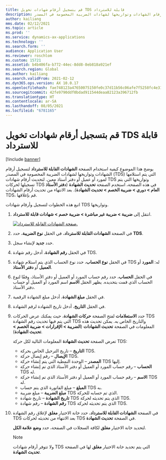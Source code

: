 ```yaml
---
title: قم بتسجيل أرقام شهادات تخويل TDS قابلة للاسترداد
description: يوضح هذا الموضوع كيفية استخدام الصفحة الشهادات القابلة للاسترداد لتسجيل أرقام الشهادات وتواريخها لشهادات الضريبة المخصومة في المصدر (TDS) التي يتم استلامها لمورد أو عميل أو دفتر أستاذ معين.
author: kailiang
mms.date: 02/12/2021
ms.topic: article
ms.prod: ''
ms.service: dynamics-ax-applications
ms.technology: ''
ms.search.form: ''
audience: Application User
ms.reviewer: roschlom
ms.custom: 15721
ms.assetid: b4b406fa-b772-44ec-8dd8-8eb818a921ef
ms.search.region: Global
ms.author: kailiang
ms.search.validFrom: 2021-02-12
ms.dyn365.ops.version: AX 10.0.17
ms.openlocfilehash: fae748123a47650075150fe0c37d11b56c06afe7f5258fc4e31d4ede0a478051
ms.sourcegitcommit: 42fe9790ddf0bdad911544deaa82123a396712fb
ms.translationtype: HT
ms.contentlocale: ar-SA
ms.lasthandoff: 08/05/2021
ms.locfileid: "6781165"
---
```

# <a name="record-tds-recoverable-certificate-numbers"></a>قم بتسجيل أرقام شهادات تخويل TDS قابلة للاسترداد

[!include [banner](../includes/banner.md)]

يوضح هذا الموضوع كيفية استخدام الصفحة **الشهادات القابلة للاسترداد** لتسجيل أرقام الشهادات وتواريخها لشهادات الضريبة المخصومة في المصدر (TDS) التي يتم استلامها لمورد أو عميل أو دفتر أستاذ معين. لتحديث أرقام شهادات TDS وتواريخها التي يتم تسجيلها لحركات TDS في هذه الصفحة، استخدم الصفحة **تحديث الشهادة** (**دفتر الأستاذ العام \> دوري \> ضريبة الخصم \> تحديث الشهادة**). بعد الانتهاء من تحديث أرقام الشهادات TDS، قم بإغلاقها.

اتبع هذه الخطوات لتسجيل وأرقام شهادات TDS وتواريخها.

1. انتقل إلى **ضريبة \> ضريبة غير مباشرة \> ضريبة خصم \> شهادات قابلة للاسترداد**.

    [![صفحة الشهادات القابلة للاسترداد.](./media/apac-ind-TDS-49.png)](./media/apac-ind-TDS-49.png) 

2. في الصفحة **الشهادات القابلة للاسترداد**، في الحقل **نوع الضريبة**، حدد **TDS**.
3. حدد **جديد** لإنشاء سجل.
4. في الحقل **رقم الشهادة**، أدخل رقم شهادة TDS.
5. في الحقل **نوع الحساب**، حدد نوع الحساب الذي يتم استلام شهادة TDS له: **المورد** أو **العميل** أو **دفتر الأستاذ**.
6. في الحقل **الحساب**، حدد رقم حساب المورد أو العميل أو دفتر الأستاذ، وفقًا لنوع الحساب الذي قمت بتحديده. يظهر الحقل **الاسم** اسم المورد أو العميل أو حساب دفتر الأستاذ.
7. في الحقل **مبلغ الشهادة**، أدخل مبلغ الشهادة الرقمية.
8. في الحقل **التاريخ**، أدخل تاريخ الشهادة لرقم الشهادة.
9. حدد **الاستعلامات** لفتح الصفحة **حركات الشهادة**، حيث يمكنك عرض الحركات TDS التي يتم فيها تحديث رقم الشهادة TDS والتاريخ الخاص به. يمكن تحديث هذه المعلومات في الصفحة **تحديث الشهادات** (**الضريبة \> الإقرارات \> ضريبة الخصم \> تحديث الشهادة**).

    تعرض الصفحة **تحديث الشهادة** المعلومات التالية لكل حركة TDS:

    - **التاريخ** – تاريخ الترحيل الخاص بحركة TDS.
    - **الإيصال** – رقم إيصال حركة TDS.
    - **المصدر** – الوحدة النمطية التي يتم إنشاء حركة TDS إليها.
    - **الحساب** – رقم حساب المورد أو العميل أو دفتر الأستاذ الذي تم إنشاء حركة TDS له.
    - **الاسم** – رقم حساب المورد أو العميل أو دفتر الأستاذ الذي تم إنشاء حركة TDS له.
    - **المبلغ** – مبلغ الفاتورة الذي يتم حساب TDS به.
    - **مبلغ الضريبة** – مبلغ ضريبة TDS الذي تم حسابه للحركة.
    - **تاريخ الشهادة** – تاريخ شهادة TDS الذي يتم تحديثه لحركة TDS.
    - **رقم الشهادة** – رقم شهادة TDS الذي يتم تحديثه لحركة TDS.

10. في الصفحة **الشهادات القابلة للاسترداد**، حدد خانة الاختيار **مغلق** لإغلاق رقم الشهادة TDS بعد الانتهاء من تحديثه لحركات TDS في الصفحة **تحديث الشهادة**.

    لتحديد خانة الاختيار **مغلق** لكافة السجلات في الصفحة، حدد **وضع علامة الكل**.

    > [!NOTE]
    > ولا تتوفر أرقام شهادات TDS التي يتم تحديد خانة الاختيار **مغلق** لها في الصفحة **تحديث الشهادة**.

